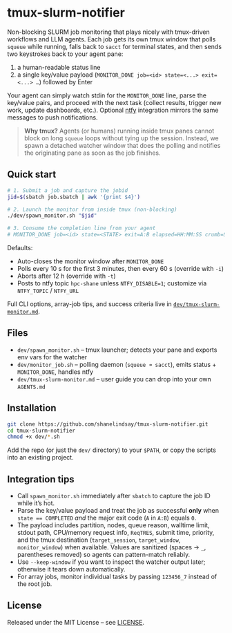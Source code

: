 # tmux-slurm-notifier

Non-blocking SLURM job monitoring that plays nicely with tmux-driven workflows and LLM agents. Each job gets its own tmux window that polls `squeue` while running, falls back to `sacct` for terminal states, and then sends two keystrokes back to your agent pane:

1. a human-readable status line
2. a single key/value payload (`MONITOR_DONE job=<id> state=<...> exit=<...> …`) followed by Enter

Your agent can simply watch stdin for the `MONITOR_DONE` line, parse the key/value pairs, and proceed with the next task (collect results, trigger new work, update dashboards, etc.). Optional [ntfy](https://ntfy.sh) integration mirrors the same messages to push notifications.

> **Why tmux?**
> Agents (or humans) running inside tmux panes cannot block on long `squeue` loops without tying up the session. Instead, we spawn a detached watcher window that does the polling and notifies the originating pane as soon as the job finishes.

## Quick start

```bash
# 1. Submit a job and capture the jobid
jid=$(sbatch job.sbatch | awk '{print $4}')

# 2. Launch the monitor from inside tmux (non-blocking)
./dev/spawn_monitor.sh "$jid"

# 3. Consume the completion line from your agent
# MONITOR_DONE job=<id> state=<STATE> exit=A:B elapsed=HH:MM:SS crumb=STATE1->STATE2 partition=compute nodelist=c003 nodes=1 timelimit=00:10:00 stdout=/path/slurm-<id>.out ...
```

Defaults:

- Auto-closes the monitor window after `MONITOR_DONE`
- Polls every 10 s for the first 3 minutes, then every 60 s (override with `-i`)
- Aborts after 12 h (override with `-t`)
- Posts to ntfy topic `hpc-shane` unless `NTFY_DISABLE=1`; customize via `NTFY_TOPIC` / `NTFY_URL`

Full CLI options, array-job tips, and success criteria live in [`dev/tmux-slurm-monitor.md`](dev/tmux-slurm-monitor.md).

## Files

- `dev/spawn_monitor.sh` – tmux launcher; detects your pane and exports env vars for the watcher
- `dev/monitor_job.sh` – polling daemon (`squeue ➜ sacct`), emits status + `MONITOR_DONE`, handles ntfy
- `dev/tmux-slurm-monitor.md` – user guide you can drop into your own `AGENTS.md`

## Installation

```bash
git clone https://github.com/shanelindsay/tmux-slurm-notifier.git
cd tmux-slurm-notifier
chmod +x dev/*.sh
```

Add the repo (or just the `dev/` directory) to your `$PATH`, or copy the scripts into an existing project.

## Integration tips

- Call `spawn_monitor.sh` immediately after `sbatch` to capture the job ID while it’s hot.
- Parse the key/value payload and treat the job as successful **only** when `state == COMPLETED` *and* the major exit code (`A` in `A:B`) equals `0`.
- The payload includes partition, nodes, queue reason, walltime limit, stdout path, CPU/memory request info, `ReqTRES`, submit time, priority, and the tmux destination (`target_session`, `target_window`, `monitor_window`) when available. Values are sanitized (spaces → `_`, parentheses removed) so agents can pattern-match reliably.
- Use `--keep-window` if you want to inspect the watcher output later; otherwise it tears down automatically.
- For array jobs, monitor individual tasks by passing `123456_7` instead of the root job.

## License

Released under the MIT License – see [LICENSE](LICENSE).
